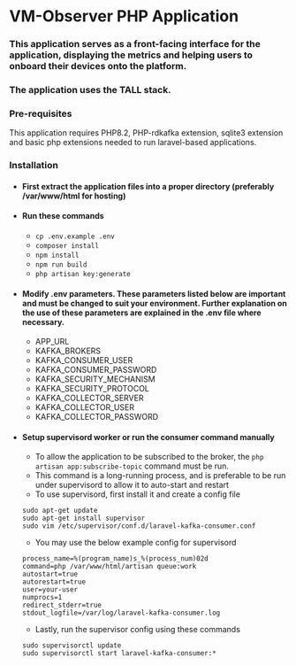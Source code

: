 # VM-Observer PHP Application

### This application serves as a front-facing interface for the application, displaying the metrics and helping users to onboard their devices onto the platform.
### The application uses the TALL stack.

### Pre-requisites
This application requires PHP8.2, PHP-rdkafka extension, sqlite3 extension and basic php extensions needed to run laravel-based applications.

### Installation
- #### First extract the application files into a proper directory (preferably /var/www/html for hosting)
- #### Run these commands
    - `cp .env.example .env`
    - `composer install`
    - `npm install`
    - `npm run build`
    - `php artisan key:generate`
- #### Modify .env parameters. These parameters listed below are important and must be changed to suit your environment. Further explanation on the use of these parameters are explained in the .env file where necessary.
    - APP_URL
    - KAFKA_BROKERS
    - KAFKA_CONSUMER_USER
    - KAFKA_CONSUMER_PASSWORD
    - KAFKA_SECURITY_MECHANISM
    - KAFKA_SECURITY_PROTOCOL
    - KAFKA_COLLECTOR_SERVER
    - KAFKA_COLLECTOR_USER
    - KAFKA_COLLECTOR_PASSWORD

- #### Setup supervisord worker or run the consumer command manually
    - To allow the application to be subscribed to the broker, the `php artisan app:subscribe-topic` command must be run. 
    - This command is a long-running process, and is preferable to be run under supervisord to allow it to auto-start and restart
    - To use supervisord, first install it and create a config file
    ```
    sudo apt-get update
    sudo apt-get install supervisor
    sudo vim /etc/supervisor/conf.d/laravel-kafka-consumer.conf
    ```

    - You may use the below example config for supervisord

    ```[program:laravel-kafka-consumer]
    process_name=%(program_name)s_%(process_num)02d
    command=php /var/www/html/artisan queue:work
    autostart=true
    autorestart=true
    user=your-user
    numprocs=1
    redirect_stderr=true
    stdout_logfile=/var/log/laravel-kafka-consumer.log
    ```

    - Lastly, run the supervisor config using these commands
    ```sudo supervisorctl reread
    sudo supervisorctl update
    sudo supervisorctl start laravel-kafka-consumer:*
    ```